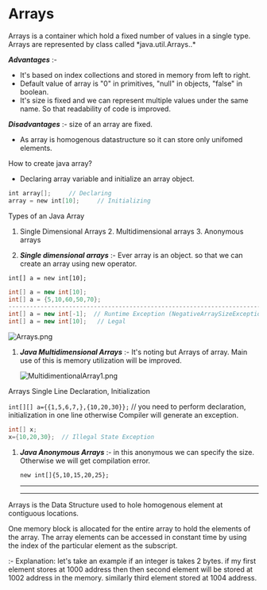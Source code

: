 <h1>Arrays</h1>
Arrays is a container which hold a fixed number of values in a single type. Arrays are represented by class called *java.util.Arrays..*

***Advantages*** :- 

- It's based on index collections and stored in memory from left to right.
- Default value of array is "0" in primitives, "null" in objects, "false" in boolean.
- It's size is fixed and we can represent multiple values under the same name. So that readability of code is improved.

***Disadvantages*** :- size of an array are fixed. 

- As array is homogenous datastructure so it can store only unifomed elements.

How to create java array?

- Declaring array variable and initialize an array object.

```kotlin
int array[];     // Declaring
array = new int[10];     // Initializing
```

Types of an Java Array

1. Single Dimensional Arrays    2. Multidimensional arrays    3. Anonymous arrays

1. ***Single dimensional arrays*** :- Ever array is an object. so that we can create an array using new operator.

`int[] a = new int[10];`

```java
int[] a = new int[10];
int[] a = {5,10,60,50,70};
----------------------------------------------------------------------------------------int[] a = new int[];  // Compilation Error
int[] a = new int[-1];  // Runtime Exception (NegativeArraySizeException)
int[] a = new int[10];   // Legal
```

![Arrays.png](https://s3-us-west-2.amazonaws.com/secure.notion-static.com/7c30cfb2-f752-4dbe-ae4d-4dcfbed9103f/Arrays.png)

1. ***Java Multidimensional Arrays*** :- It's noting but Arrays of array. Main use of this is memory utilization will be improved. 
    
    ![MultidimentionalArray1.png](https://s3-us-west-2.amazonaws.com/secure.notion-static.com/65e1cafe-5c31-4a1b-88f7-0501bcfc8d98/MultidimentionalArray1.png)
    

Arrays Single Line Declaration, Initialization

`int[][] a={{1,5,6,7,},{10,20,30}};` // you need to perform declaration, initialization in one line otherwise Compiler will generate an exception.

```java
int[] x;
x={10,20,30};  // Illegal State Exception
```

1. ***Java Anonymous Arrays*** :- in this anonymous we can specify the size. Otherwise we will get compilation error. 
    
    `new int[]{5,10,15,20,25};`
    
    ---
    
    ---
    

Arrays is the Data Structure used to hole homogenous element at contiguous locations.

One memory block is allocated for the entire array to hold the elements of the array. The array elements can be accessed in constant time by using the index of the particular element as the subscript.

:- Explanation: let's take an example if an integer is takes 2 bytes. if my first element stores at 1000 address then then second element will be stored at 1002 address in the memory. similarly third element stored at 1004 address.

